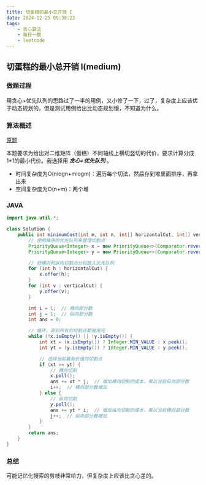 ```yaml
---
title: 切蛋糕的最小总开销 I
date: 2024-12-25 09:38:23
tags:
    - 贪心算法
    - 每日一题
    - leetcode
---
```


## 切蛋糕的最小总开销 I(medium)
### 做题过程
用贪心+优先队列的思路过了一半的用例，又小修了一下，过了，复杂度上应该优于动态规划的，但是测试用例给出比动态规划慢，不知道为什么。

### 算法概述
[原题](https://leetcode.cn/problems/minimum-cost-for-cutting-cake-i/description/)

本题要求为给出对二维矩阵（蛋糕）不同轴线上横切竖切的代价，要求计算分成1*1的最小代价。我选择用  ***贪心+优先队列*** 。
- 时间复杂度为O(nlogn+mlogm)：遍历每个切法，然后存到堆里面排序，再拿出来
- 空间复杂度为O(n+m)：两个堆


### JAVA
```java
import java.util.*;

class Solution {
    public int minimumCost(int m, int n, int[] horizontalCut, int[] verticalCut) {
        // 使用降序的优先队列来管理切割点
        PriorityQueue<Integer> x = new PriorityQueue<>(Comparator.reverseOrder());
        PriorityQueue<Integer> y = new PriorityQueue<>(Comparator.reverseOrder());

        // 把横向和纵向切割点分别放入优先队列
        for (int h : horizontalCut) {
            x.offer(h);
        }
        for (int v : verticalCut) {
            y.offer(v);
        }

        int i = 1;  // 横向部分数
        int j = 1;  // 纵向部分数
        int ans = 0;

        // 循环，直到所有的切割点都被用完
        while (!x.isEmpty() || !y.isEmpty()) {
            int xt = (x.isEmpty()) ? Integer.MIN_VALUE : x.peek();
            int yt = (y.isEmpty()) ? Integer.MIN_VALUE : y.peek();

            // 选择当前最有价值的切割点
            if (xt >= yt) {
                // 横向切割
                x.poll();
                ans += xt * j;  // 增加横向切割的成本，乘以当前纵向部分数
                i++;  // 横向部分数增加
            } else {
                // 纵向切割
                y.poll();
                ans += yt * i;  // 增加纵向切割的成本，乘以当前横向部分数
                j++;  // 纵向部分数增加
            }
        }
        return ans;
    }
}
```

### 总结
可能记忆化搜索的剪枝非常给力，但复杂度上应该比贪心差的。






 
